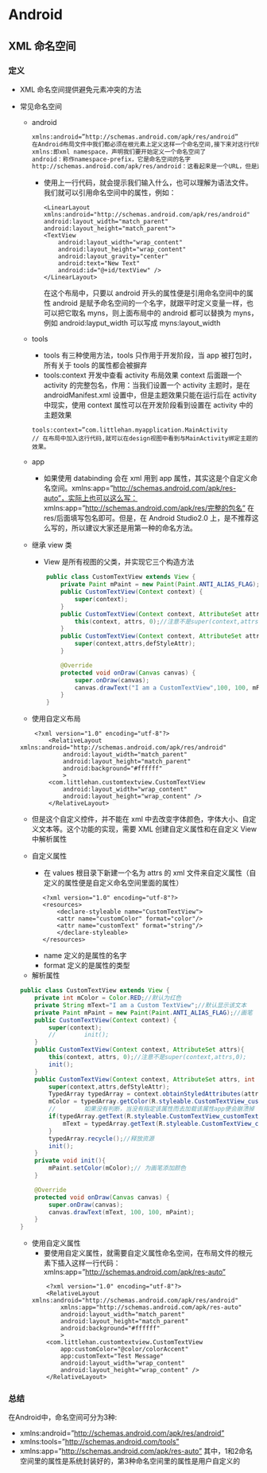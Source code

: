 # Android

## XML 命名空间
### 定义
*   XML 命名空间提供避免元素冲突的方法
*   常见命名空间

    *   android

        ```xml
        xmlns:android=”http://schemas.android.com/apk/res/android”
        在Android布局文件中我们都必须在根元素上定义这样一个命名空间,接下来对这行代码进行逐一讲解：
        xmlns:即xml namespace，声明我们要开始定义一个命名空间了
        android：称作namespace-prefix，它是命名空间的名字
        http://schemas.android.com/apk/res/android：这看起来是一个URL，但是这个地址是不可访问的。实际上这是一个URI(统一资源标识符),所以它的值是固定不变的,相当于一个常量)。
        ```

        *   使用上一行代码，就会提示我们输入什么，也可以理解为语法文件。我们就可以引用命名空间中的属性，例如：
            ```
            <LinearLayout xmlns:android="http://schemas.android.com/apk/res/android"
            android:layout_width="match_parent"
            android:layout_height="match_parent">
            <TextView
                android:layout_width="wrap_content"
                android:layout_height="wrap_content"
                android:layout_gravity="center"
                android:text="New Text"
                android:id="@+id/textView" />
            </LinearLayout>
            ```
            在这个布局中，只要以 android 开头的属性便是引用命名空间中的属性
            android 是赋予命名空间的一个名字，就跟平时定义变量一样，也可以把它取名 myns，则上面布局中的 android 都可以替换为 myns，例如 android:layput_width 可以写成 myns:layout_width

    *   tools
        *   tools 有三种使用方法，tools 只作用于开发阶段，当 app 被打包时，所有关于 tools 的属性都会被摒弃
        *   tools:context 开发中查看 activity 布局效果 context 后面跟一个 activity 的完整包名，作用：当我们设置一个 activity 主题时，是在 androidManifest.xml 设置中，但是主题效果只能在运行后在 activity 中现实，使用 context 属性可以在开发阶段看到设置在 activity 中的主题效果
        ```
        tools:context=”com.littlehan.myapplication.MainActivity
        // 在布局中加入这行代码,就可以在design视图中看到与MainActivity绑定主题的效果。
        ```
    *   app

        *   如果使用 databinding 会在 xml 用到 app 属性，其实这是个自定义命名空间。xmlns:app=”http://schemas.android.com/apk/res-auto”，实际上也可以这么写：
            xmlns:app=”http://schemas.android.com/apk/res/完整的包名” 在 res/后面填写包名即可。但是，在 Android Studio2.0 上，是不推荐这么写的，所以建议大家还是用第一种的命名方法。

    *   继承 view 类

        *   View 是所有视图的父类，并实现它三个构造方法

        ```java
            public class CustomTextView extends View {
                private Paint mPaint = new Paint(Paint.ANTI_ALIAS_FLAG);//画笔
                public CustomTextView(Context context) {
                    super(context);
                }
                public CustomTextView(Context context, AttributeSet attrs){
                    this(context, attrs, 0);//注意不是super(context,attrs,0);
                }
                public CustomTextView(Context context, AttributeSet attrs, int defStyleAttr){
                    super(context,attrs,defStyleAttr);
                }

                @Override
                protected void onDraw(Canvas canvas) {
                    super.onDraw(canvas);
                    canvas.drawText("I am a CustomTextView",100, 100, mPaint);
                }
            }
        ```

    *   使用自定义布局

    ```
        <?xml version="1.0" encoding="utf-8"?>
            <RelativeLayout xmlns:android="http://schemas.android.com/apk/res/android"
                android:layout_width="match_parent"
                android:layout_height="match_parent"
                android:background="#ffffff"
                >
            <com.littlehan.customtextview.CustomTextView
                android:layout_width="wrap_content"
                android:layout_height="wrap_content" />
            </RelativeLayout>
    ```

    *   但是这个自定义控件，并不能在 xml 中去改变字体颜色，字体大小、自定义文本等。这个功能的实现，需要 XML 创建自定义属性和在自定义 View 中解析属性
    *   自定义属性
        *   在 values 根目录下新建一个名为 attrs 的 xml 文件来自定义属性（自定义的属性便是自定义命名空间里面的属性）


        ```
           <?xml version="1.0" encoding="utf-8"?>
           <resources>
               <declare-styleable name="CustomTextView">
               <attr name="customColor" format="color"/>
               <attr name="customText" format="string"/>
               </declare-styleable>
           </resources>
        ```
        *   name 定义的是属性的名字
        *   format 定义的是属性的类型

    - 解析属性
    ```java
    public class CustomTextView extends View {
        private int mColor = Color.RED;//默认为红色
        private String mText="I am a Custom TextView";//默认显示该文本
        private Paint mPaint = new Paint(Paint.ANTI_ALIAS_FLAG);//画笔
        public CustomTextView(Context context) {
            super(context);
            //        init();
        }
        public CustomTextView(Context context, AttributeSet attrs){
            this(context, attrs, 0);//注意不是super(context,attrs,0);
            init();
        }
        public CustomTextView(Context context, AttributeSet attrs, int defStyleAttr){//解析自定义属性
            super(context,attrs,defStyleAttr);
            TypedArray typedArray = context.obtainStyledAttributes(attrs,R.styleable.CustomTextView);
            mColor = typedArray.getColor(R.styleable.CustomTextView_customColor, Color.RED);
            //        如果没有判断，当没有指定该属性而去加载该属性app便会崩溃掉
            if(typedArray.getText(R.styleable.CustomTextView_customText) != null ){
                mText = typedArray.getText(R.styleable.CustomTextView_customText).toString();
            }
            typedArray.recycle();//释放资源
            init();
        }
        private void init(){
            mPaint.setColor(mColor);// 为画笔添加颜色
        }

        @Override
        protected void onDraw(Canvas canvas) {
            super.onDraw(canvas);
            canvas.drawText(mText, 100, 100, mPaint);
        }
    }
    ```
    - 使用自定义属性
        - 要使用自定义属性，就需要自定义属性命名空间，在布局文件的根元素下插入这样一行代码： xmlns:app=”http://schemas.android.com/apk/res-auto”
        ```
            <?xml version="1.0" encoding="utf-8"?>
            <RelativeLayout xmlns:android="http://schemas.android.com/apk/res/android"
                xmlns:app="http://schemas.android.com/apk/res-auto"
                android:layout_width="match_parent"
                android:layout_height="match_parent"
                android:background="#ffffff"
                >
            <com.littlehan.customtextview.CustomTextView
                app:customColor="@color/colorAccent"
                app:customText="Test Message"
                android:layout_width="wrap_content"
                android:layout_height="wrap_content" />
            </RelativeLayout>
        ```

### 总结
在Android中，命名空间可分为3种:
- xmlns:android=”http://schemas.android.com/apk/res/android”
- xmlns:tools=”http://schemas.android.com/tools”
- xmlns:app=”http://schemas.android.com/apk/res-auto”
其中，1和2命名空间里的属性是系统封装好的，第3种命名空间里的属性是用户自定义的
